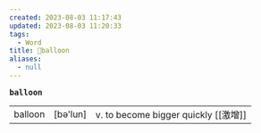 ```yaml
---
created: 2023-08-03 11:17:43
updated: 2023-08-03 11:20:33
tags:
  - Word
title: 📖balloon
aliases:
  - null
---
```


<pre><strong>balloon</strong></pre>
|   |   |   |
|---|---|---|
|balloon|[bə'lun]|v. to become bigger quickly [[激增]]|
